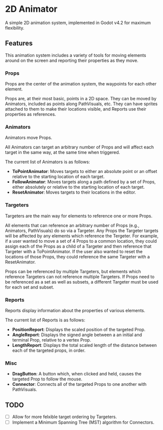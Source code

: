 # 2D Animator

A simple 2D animation system, implemented in Godot v4.2 for maximum flexibility.


## Features

This animation system includes a variety of tools for moving elements around on the screen and reporting their properties as they move.


### Props

Props are the center of the animation system, the waypoints for each other element.

Props are, at their most basic, points in a 2D space. They can be moved by Animators, included as points along PathVisuals, etc. They can have sprites attached to them to make their locations visible, and Reports use their properties as references.


### Animators

Animators move Props.

All Animators can target an arbitrary number of Props and will affect each target in the same way, at the same time when triggered.

The current list of Animators is as follows:
* **ToPointAnimator**: Moves targets to either an absolute point or an offset relative to the starting location of each target.
* **FollowAnimator**: Moves targets along a path defined by a set of Props, either absolutely or relative to the starting location of each target.
* **ResetAnimator**: Moves targets to their locations in the editor.


### Targeters

Targeters are the main way for elements to reference one or more Props.

All elements that can reference an arbitrary number of Props (e.g., Animators, PathVisuals) do so via a Targeter. Any Props the Targeter targets will be affected by any elements which reference the Tergeter. For example, if a user wanted to move a set of 4 Props to a common location, they could assign each of the Props as a child of a Targeter and then reference that Targeter with a ToPointAnimator. If the user also wanted to reset the locations of those Props, they could reference the same Targeter with a ResetAnimator.

Props can be referenced by multiple Targeters, but elements which reference Targeters can not reference multiple Targeters. If Props need to be referenced as a set as well as subsets, a different Targeter must be used for each set and subset.


### Reports

Reports display information about the properties of various elements.

The current list of Reports is as follows:
* **PositionReport**: Displays the scaled position of the targeted Prop.
* **AngleReport**: Displays the signed angle between a an initial and terminal Prop, relative to a vertex Prop.
* **LengthReport**: Displays the total scaled length of the distance between each of the targeted props, in order.


### Misc

* **DragButton**: A button which, when clicked and held, causes the targeted Prop to follow the mouse.
* **Connector**: Connects all of the targeted Props to one another with PathVisuals.


## TODO

- [ ] Allow for more felxible target ordering by Targeters.
- [ ] Implement a Minimum Spanning Tree (MST) algorithm for Connectors.
